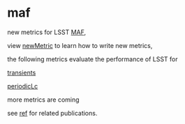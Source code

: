 # maf

new metrics for LSST [MAF](https://sims-maf.lsst.io), 

view [newMetric](https://github.com/xiaolng/maf/blob/master/newMetric.ipynb) to learn how to write new metrics,

the following metrics evaluate the performance of LSST for

[transients](https://github.com/xiaolng/maf/blob/master/Transient.ipynb)

[periodicLc](https://github.com/xiaolng/maf/blob/master/periodicLc.ipynb)

more metrics are coming 

see [ref](https://github.com/xiaolng/maf/tree/master/ref) for related publications. 
